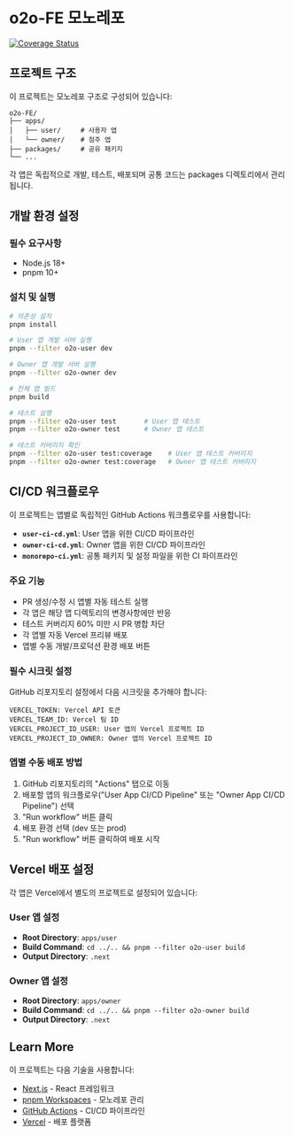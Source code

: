 # o2o-FE 모노레포

[![Coverage Status](https://coveralls.io/repos/github/your-username/o2o-FE/badge.svg?branch=main)](https://coveralls.io/github/your-username/o2o-FE?branch=main)

## 프로젝트 구조

이 프로젝트는 모노레포 구조로 구성되어 있습니다:

```
o2o-FE/
├── apps/
│   ├── user/     # 사용자 앱
│   └── owner/    # 점주 앱
├── packages/     # 공유 패키지
└── ... 
```

각 앱은 독립적으로 개발, 테스트, 배포되며 공통 코드는 packages 디렉토리에서 관리됩니다.

## 개발 환경 설정

### 필수 요구사항

- Node.js 18+
- pnpm 10+

### 설치 및 실행

```bash
# 의존성 설치
pnpm install

# User 앱 개발 서버 실행
pnpm --filter o2o-user dev

# Owner 앱 개발 서버 실행
pnpm --filter o2o-owner dev

# 전체 앱 빌드
pnpm build

# 테스트 실행
pnpm --filter o2o-user test       # User 앱 테스트
pnpm --filter o2o-owner test      # Owner 앱 테스트

# 테스트 커버리지 확인
pnpm --filter o2o-user test:coverage    # User 앱 테스트 커버리지
pnpm --filter o2o-owner test:coverage   # Owner 앱 테스트 커버리지
```

## CI/CD 워크플로우

이 프로젝트는 앱별로 독립적인 GitHub Actions 워크플로우를 사용합니다:

- **`user-ci-cd.yml`**: User 앱을 위한 CI/CD 파이프라인
- **`owner-ci-cd.yml`**: Owner 앱을 위한 CI/CD 파이프라인
- **`monorepo-ci.yml`**: 공통 패키지 및 설정 파일을 위한 CI 파이프라인

### 주요 기능

- PR 생성/수정 시 앱별 자동 테스트 실행
- 각 앱은 해당 앱 디렉토리의 변경사항에만 반응
- 테스트 커버리지 60% 미만 시 PR 병합 차단
- 각 앱별 자동 Vercel 프리뷰 배포
- 앱별 수동 개발/프로덕션 환경 배포 버튼

### 필수 시크릿 설정

GitHub 리포지토리 설정에서 다음 시크릿을 추가해야 합니다:

```
VERCEL_TOKEN: Vercel API 토큰
VERCEL_TEAM_ID: Vercel 팀 ID
VERCEL_PROJECT_ID_USER: User 앱의 Vercel 프로젝트 ID
VERCEL_PROJECT_ID_OWNER: Owner 앱의 Vercel 프로젝트 ID
```

### 앱별 수동 배포 방법

1. GitHub 리포지토리의 "Actions" 탭으로 이동
2. 배포할 앱의 워크플로우("User App CI/CD Pipeline" 또는 "Owner App CI/CD Pipeline") 선택
3. "Run workflow" 버튼 클릭
4. 배포 환경 선택 (dev 또는 prod)
5. "Run workflow" 버튼 클릭하여 배포 시작

## Vercel 배포 설정

각 앱은 Vercel에서 별도의 프로젝트로 설정되어 있습니다:

### User 앱 설정

- **Root Directory**: `apps/user`
- **Build Command**: `cd ../.. && pnpm --filter o2o-user build`
- **Output Directory**: `.next`

### Owner 앱 설정

- **Root Directory**: `apps/owner`
- **Build Command**: `cd ../.. && pnpm --filter o2o-owner build`
- **Output Directory**: `.next`

## Learn More

이 프로젝트는 다음 기술을 사용합니다:

- [Next.js](https://nextjs.org/docs) - React 프레임워크
- [pnpm Workspaces](https://pnpm.io/workspaces) - 모노레포 관리
- [GitHub Actions](https://docs.github.com/en/actions) - CI/CD 파이프라인
- [Vercel](https://vercel.com/docs) - 배포 플랫폼

